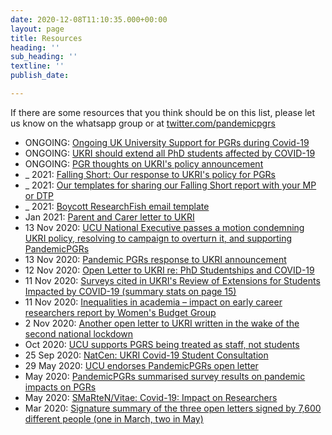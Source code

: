 ```yaml
---
date: 2020-12-08T11:10:35.000+00:00
layout: page
title: Resources
heading: ''
sub_heading: ''
textline: ''
publish_date: 

---
```

If there are some resources that you think should be on this list, please let us know on the whatsapp group or at [twitter.com/pandemicpgrs](twitter.com/pandemicpgrs)

* ONGOING: [Ongoing UK University Support for PGRs during Covid-19](https://petition.parliament.uk/petitions/315248)
* ONGOING: [UKRI should extend all PhD students affected by COVID-19](https://petition.parliament.uk/petitions/315248)
* ONGOING: [PGR thoughts on UKRI's policy announcement](https://padlet.com/alexkirbyreynolds/n0fsfpvwthr5p8x5)
* _ 2021: [Falling Short: Our response to UKRI's policy for PGRs](https://drive.google.com/file/d/1-6sBsboTyQ820axeJIFd8S4a2AOgSS5K/view?usp=sharing)
* _ 2021: [Our templates for sharing our Falling Short report with your MP or DTP](https://drive.google.com/drive/folders/13euMZ41mU4VX-FXj9XUQsIhcO_ZIuEYw?usp=sharing)
* _ 2021: [Boycott ResearchFish email template](https://docs.google.com/document/d/1K7GD6Q7DXuSZvB36uVl7OQFL6Mpn1XjtzI4iXeUf90A/edit?usp=sharing)
* Jan 2021: [Parent and Carer letter to UKRI](https://docs.google.com/forms/d/e/1FAIpQLSekWGkfLe3YCbEIH94ZkBD4dz5d9jL0DomynUvfNMUyTLhVOw/viewform)
* 13 Nov 2020: [UCU National Executive passes a motion condemning UKRI policy, resolving to campaign to overturn it, and supporting PandemicPGRs](https://twitter.com/mark_pendleton/status/1327273323886243840)
* 13 Nov 2020: [Pandemic PGRs response to UKRI announcement](https://bit.ly/2IEvM5R)
* 12 Nov 2020: [Open Letter to UKRI re: PhD Studentships and COVID-19](https://forms.gle/ko9yTydqHtnj3dzV6)
* 11 Nov 2020: [Surveys cited in UKRI's Review of Extensions for Students Impacted by COVID-19 (summary stats on page 15)](https://www.ukri.org/wp-content/uploads/2020/11/UKRI-11112020-ReviewOfExtensionsForStudentsImpactedByCovid-19.pdf)
* 11 Nov 2020: [Inequalities in academia – impact on early career researchers report by Women's Budget Group](https://wbg.org.uk/analysis/inequalities-in-academia-impact-on-early-career-researchers/)
* 2 Nov 2020: [Another open letter to UKRI written in the wake of the second national lockdown](https://docs.google.com/document/d/1xpgIM1rxhP6-CDZUOxh2RZfpz1OuRkcRfYjij7iXAoY/edit)
* Oct 2020: [UCU supports PGRS being treated as staff, not students](https://fundthefuture.org.uk/event/pgrs-as-staff-not-students/)
* 25 Sep 2020: [NatCen: UKRI Covid-19 Student Consultation](https://www.ukri.org/wp-content/uploads/2020/11/UKRI-11112020-NatCenUKRICOVID-19StudentConsultation.pdf)
* 29 May 2020: [UCU endorses PandemicPGRs open letter](https://www.ucu.org.uk/article/10802/The-Friday-email-29-May-2020)
* May 2020:	[PandemicPGRs summarised survey results on pandemic impacts on PGRs](https://docs.google.com/document/d/1hExNkVGnIKJM-6DlImU5dr69frrjk6G9rS8QVr5tbK8/edit)
* May 2020: [SMaRteN/Vitae: Covid-19: Impact on Researchers](https://www.smarten.org.uk/covid-19-study.html)
* Mar 2020:	[Signature summary of the three open letters signed by 7,600 different people (one in March, two in May)](https://docs.google.com/spreadsheets/d/1CpG1rtHaa9RGnhhBa8RE1PjM2cYmEAbXQ6Ru0mNuXUg/edit#gid=0)